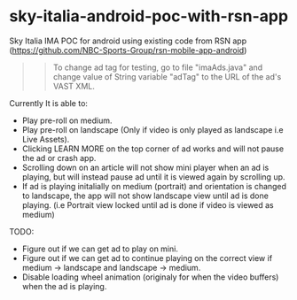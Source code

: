 # sky-italia-android-poc-with-rsn-app
Sky Italia IMA POC for android using existing code from RSN app (https://github.com/NBC-Sports-Group/rsn-mobile-app-android)

>> To change ad tag for testing, go to file "imaAds.java" and change value of String variable "adTag" to the URL of the ad's VAST XML.

Currently It is able to:
- Play pre-roll on medium.
- Play pre-roll on landscape (Only if video is only played as landscape i.e Live Assets).
- Clicking LEARN MORE on the top corner of ad works and will not pause the ad or crash app.
- Scrolling down on an article will not show mini player when an ad is playing, but will instead pause ad until it is viewed again by scrolling up.
- If ad is playing initalially on medium (portrait) and orientation is changed to landscape, the app will not show landscape view until ad is done playing. (i.e Portrait view locked until ad is done if video is viewed as medium)


TODO:
- Figure out if we can get ad to play on mini.
- Figure out if we can get ad to continue playing on the correct view if medium -> landscape and landscape -> medium.
- Disable loading wheel animation (originaly for when the video buffers) when the ad is playing.
